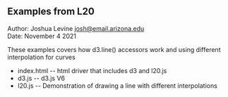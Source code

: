 Examples from L20
------------

Author: Joshua Levine [josh@email.arizona.edu](mailto:josh@email.arizona.edu)  
Date: November 4 2021


These examples covers how d3.line() accessors work and using different interpolation for curves

* index.html -- html driver that includes d3 and l20.js
* d3.js -- d3.js V6
* l20.js -- Demonstration of drawing a line with different interpolations
